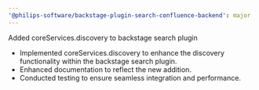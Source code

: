 ```yaml
---
'@philips-software/backstage-plugin-search-confluence-backend': major
---
```


Added coreServices.discovery to backstage search plugin
- Implemented coreServices.discovery to enhance the discovery functionality within the backstage search plugin.
- Enhanced documentation to reflect the new addition.
- Conducted testing to ensure seamless integration and performance.
